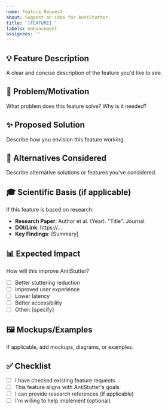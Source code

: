 ```yaml
---
name: Feature Request
about: Suggest an idea for AntiStutter
title: '[FEATURE] '
labels: enhancement
assignees: ''
---
```


## 💡 Feature Description

A clear and concise description of the feature you'd like to see.

## 🎯 Problem/Motivation

What problem does this feature solve? Why is it needed?

## ✨ Proposed Solution

Describe how you envision this feature working.

## 🔄 Alternatives Considered

Describe alternative solutions or features you've considered.

## 🎓 Scientific Basis (if applicable)

If this feature is based on research:

- **Research Paper**: Author et al. (Year). "Title". Journal.
- **DOI/Link**: https://...
- **Key Findings**: [Summary]

## 📊 Expected Impact

How will this improve AntiStutter?

- [ ] Better stuttering reduction
- [ ] Improved user experience
- [ ] Lower latency
- [ ] Better accessibility
- [ ] Other: [specify]

## 🖼️ Mockups/Examples

If applicable, add mockups, diagrams, or examples.

## ✅ Checklist

- [ ] I have checked existing feature requests
- [ ] This feature aligns with AntiStutter's goals
- [ ] I can provide research references (if applicable)
- [ ] I'm willing to help implement (optional)
